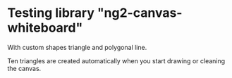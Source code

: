 # Testing library "ng2-canvas-whiteboard"

With custom shapes triangle and polygonal line.

Ten triangles are created automatically when you start drawing or cleaning the canvas.
